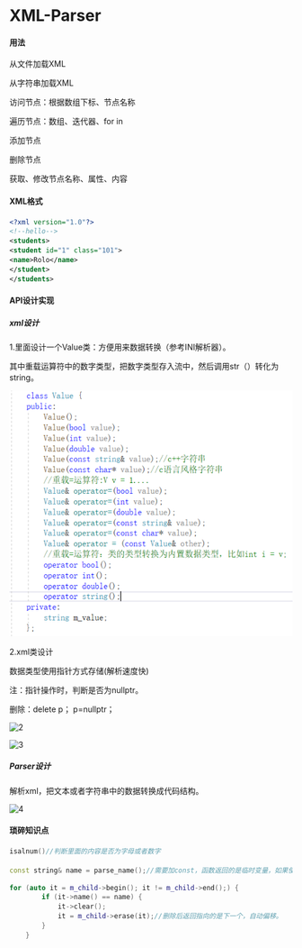 # XML-Parser

#### 用法

从文件加载XML

从字符串加载XML

访问节点：根据数组下标、节点名称

遍历节点：数组、迭代器、for in

添加节点

删除节点

获取、修改节点名称、属性、内容

#### XML格式

```xml
<?xml version="1.0"?>
<!--hello-->
<students>
<student id="1" class="101">
<name>Rolo</name>
</student>
</students>
```



#### API设计实现

##### xml设计

1.里面设计一个Value类：方便用来数据转换（参考INI解析器）。

其中重载运算符中的数字类型，把数字类型存入流中，然后调用str（）转化为string。

![1](https://github.com/COPELONG/XML-Parser/blob/master/pictures/1.png)

2.xml类设计

数据类型使用指针方式存储(解析速度快)

注：指针操作时，判断是否为nullptr。

删除：delete p； p=nullptr；



![2](D:\typora-image\image-20230108212324591.png)

![3](D:\typora-image\image-20230108212503003.png)

##### Parser设计

解析xml，把文本或者字符串中的数据转换成代码结构。

![4](D:\typora-image\image-20230108221708712.png)

#### 琐碎知识点

```c++
isalnum()//判断里面的内容是否为字母或者数字
    
const string& name = parse_name();//需要加const，函数返回的是临时变量，如果使用引用的方式接受，需要加const防止改变。
```

```c++
for (auto it = m_child->begin(); it != m_child->end();) {
		if (it->name() == name) {
			it->clear();
			it = m_child->erase(it);//删除后返回指向的是下一个，自动偏移。
		}
	}
```

